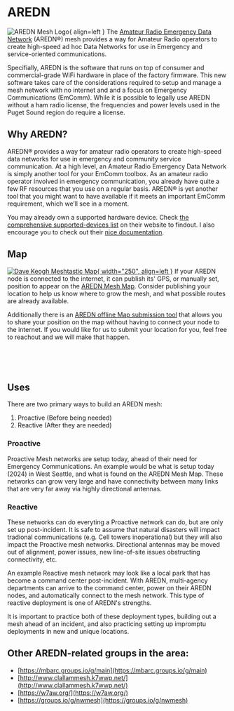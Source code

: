 # AREDN
![AREDN Mesh Logo](/media/AREDN-Logo.png){ align=left }
The [Amateur Radio Emergency Data Network](https://www.arednmesh.org/) (AREDN®) mesh provides a way for Amateur Radio operators to create high-speed ad hoc Data Networks for use in Emergency and service-oriented communications. 

Specifially, AREDN is the software that runs on top of consumer and commercial-grade WiFi hardware in place of the factory firmware. This new software takes care of the considerations required to setup and manage a mesh network with no internet and and a focus on Emergency Communications (EmComm). While it is possible to legally use AREDN without a ham radio license, the frequencies and power levels used in the Puget Sound region do require a license. 

## Why AREDN?
AREDN® provides a way for amateur radio operators to create high-speed data networks for use in emergency and community service communication. At a high level, an Amateur Radio Emergency Data Network is simply another tool for your EmComm toolbox. As an amateur radio operator involved in emergency communication, you already have quite a few RF resources that you use on a regular basis. AREDN® is yet another tool that you might want to have available if it meets an important EmComm requirement, which we’ll see in a moment.


You may already own a supported hardware device. Check [the comprehensive supported-devices list](https://www.arednmesh.org/content/supported-devices-0) on their website to findout. I also encourage you to check out their [nice documentation](https://docs.arednmesh.org/en/latest/).

## Map
[![Dave Keogh Meshtastic Map](/media/AREDN_Mesh_Map_Nov2024SS.png){ width="250", align=left }](http://usercontent.arednmesh.org/K/5/K5DLQ/livemap2.html#9/47.5395/-122.3973)
If your AREDN node is connected to the internet, it can publish its' GPS, or manually set, position to appear on the [AREDN Mesh Map](http://usercontent.arednmesh.org/K/5/K5DLQ/livemap2.html#9/47.5395/-122.3973). Consider publishing your location to help us know where to grow the mesh, and what possible routes are already available. 

Additionally there is an [AREDN offline Map submission tool](https://www.arednmesh.org/content/aredn-offline-map-submit-tool-updated) that allows you to share your position on the map without having to connect your node to the internet. If you would like for us to submit your location for you, feel free to reachout and we will make that happen.

</br>
</br>
</br>

## Uses
There are two primary ways to build an AREDN mesh:

1. Proactive (Before being needed)
2. Reactive (After they are needed)

### Proactive
Proactive Mesh networks are setup today, ahead of their need for Emergency Communications. An example would be what is setup today (2024) in West Seattle, and what is found on the AREDN Mesh Map. These networks can grow very large and have connectivity between many links that are very far away via highly directional antennas.


### Reactive
These networks can do everyting a Proactive network can do, but are only set up post-incident. It is safe to assume that natural disasters will impact tradional communications (e.g. Cell towers inoperational) but they will also impact the Proactive mesh networks. Directional antennas may be moved out of alignment, power issues, new line-of-site issues obstructing connectivity, etc. 

An example Reactive mesh network may look like a local park that has become a command center post-incident. With AREDN, multi-agency departments can arrive to the command center, power on their AREDN nodes, and automatically connect to the mesh network. This type of reactive deployment is one of AREDN's strengths. 



It is important to practice both of these deployment types, building out a mesh ahead of an incident, and also practicing setting up impromptu deployments in new and unique locations. 


## Other AREDN-related groups in the area:
- [https://mbarc.groups.io/g/main](https://mbarc.groups.io/g/main)
- [http://www.clallammesh.k7wwp.net/](http://www.clallammesh.k7wwp.net/)
- [https://w7aw.org/](https://w7aw.org/)
- [https://groups.io/g/nwmesh](https://groups.io/g/nwmesh)
